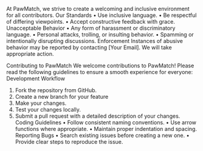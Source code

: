 At PawMatch, we strive to create a welcoming and inclusive environment for all contributors.
Our Standards
•	Use inclusive language.
•	Be respectful of differing viewpoints.
•	Accept constructive feedback with grace.
Unacceptable Behavior
•	Any form of harassment or discriminatory language.
•	Personal attacks, trolling, or insulting behavior.
•	Spamming or intentionally disrupting discussions.
Enforcement
Instances of abusive behavior may be reported by contacting [Your Email]. We will take appropriate action.

Contributing to PawMatch
We welcome contributions to PawMatch! Please read the following guidelines to ensure a smooth experience for everyone:
Development Workflow
1.	Fork the repository from GitHub.
2.	Create a new branch for your feature
3.	Make your changes.
4.	Test your changes locally.
5.	Submit a pull request with a detailed description of your changes.
Coding Guidelines
•	Follow consistent naming conventions.
•	Use arrow functions where appropriate.
•	Maintain proper indentation and spacing.
Reporting Bugs
•	Search existing issues before creating a new one.
•	Provide clear steps to reproduce the issue.

